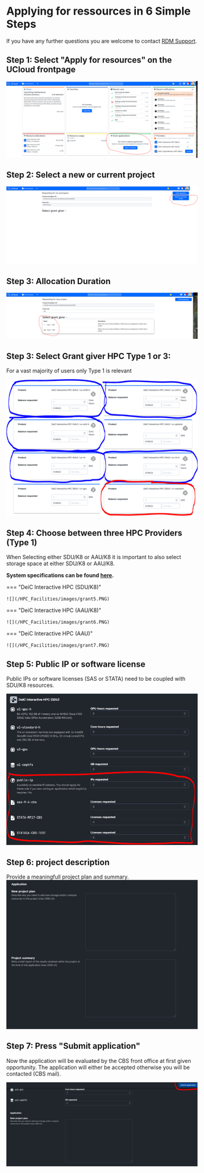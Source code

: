 # Applying for ressources in 6 Simple Steps

If you have any further questions you are welcome to contact [RDM Support](/contact/).

## Step 1: Select "Apply for resources" on the UCloud frontpage 
![](/HPC_Facilities/images/grant1.PNG)

## Step 2: Select a new or current project
![](/HPC_Facilities/images/grant2.PNG)

## Step 3: Allocation Duration
![](/HPC_Facilities/images/grant3.PNG)

## Step 3: Select Grant giver HPC Type 1 or 3:
For a vast majority of users only Type 1 is relevant
  
![](/HPC_Facilities/images/grant4.PNG)



## Step 4: Choose between three HPC Providers (Type 1)


When Selecting either SDU/K8 or AAU/K8 it is important to also select storage space at either SDU/K8 or AAU/K8.

**System specifications can be found [here](/HPC_Facilities/MachineType/).**


=== "DeiC Interactive HPC (SDU/K8)"

    ![](/HPC_Facilities/images/grant5.PNG)

=== "DeiC Interactive HPC (AAU/K8)"

    ![](/HPC_Facilities/images/grant6.PNG)

=== "DeiC Interactive HPC (AAU)"

    ![](/HPC_Facilities/images/grant7.PNG)


## Step 5: Public IP or software license

Public IPs or software licenses (SAS or STATA) need to be coupled with SDU/K8 resources.

![](/HPC_Facilities/images/grant8.PNG)

## Step 6: project description
Provide a meaningfull project plan and summary.
![](/HPC_Facilities/images/grant9.PNG)

## Step 7: Press "Submit application"
Now the application will be evaluated by the CBS front office at first given opportunity. The application will either be accepted otherwise you will be contacted (CBS mail).

![](/HPC_Facilities/images/grant10.PNG)
